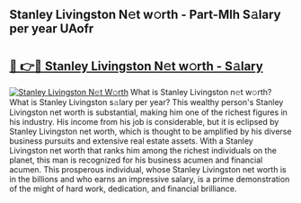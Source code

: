 ## Stanley Livingston N𝚎t w𝚘rth - Part-Mlh S𝚊lary per year UAofr

# <h2><a href="http://gc02kf.nevu.top/?p=Stanley+Livingston">🔗 👉🔴 Stanley Livingston N𝚎t w𝚘rth - S𝚊lary</a></h2>

[![Stanley Livingston N𝚎t W𝚘rth](https://i.imgur.com/Oavwk0R.jpeg)](http://gc02kf.nevu.top/?p=Stanley+Livingston)
What is Stanley Livingston n𝚎t w𝚘rth? What is Stanley Livingston s𝚊lary per year?
This wealthy person's Stanley Livingston net worth is substantial, making him one of the richest figures in his industry. His income from his job is considerable, but it is eclipsed by Stanley Livingston net worth, which is thought to be amplified by his diverse business pursuits and extensive real estate assets. With a Stanley Livingston net worth that ranks him among the richest individuals on the planet, this man is recognized for his business acumen and financial acumen. This prosperous individual, whose Stanley Livingston net worth is in the billions and who earns an impressive salary, is a prime demonstration of the might of hard work, dedication, and financial brilliance.
